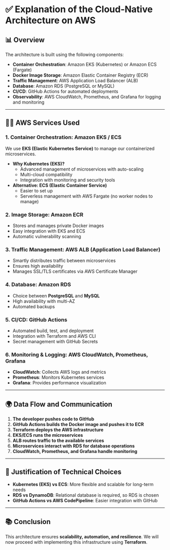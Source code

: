 # ✅ Explanation of the Cloud-Native Architecture on AWS

## 📊 Overview
The architecture is built using the following components:
- **Container Orchestration**: Amazon EKS (Kubernetes) or Amazon ECS (Fargate)
- **Docker Image Storage**: Amazon Elastic Container Registry (ECR)
- **Traffic Management**: AWS Application Load Balancer (ALB)
- **Database**: Amazon RDS (PostgreSQL or MySQL)
- **CI/CD**: GitHub Actions for automated deployments
- **Observability**: AWS CloudWatch, Prometheus, and Grafana for logging and monitoring

---

## 👨‍💻 AWS Services Used

### 1. **Container Orchestration: Amazon EKS / ECS**
We use **EKS (Elastic Kubernetes Service)** to manage our containerized microservices.
- **Why Kubernetes (EKS)?**
  - Advanced management of microservices with auto-scaling
  - Multi-cloud compatibility
  - Integration with monitoring and security tools
- **Alternative: ECS (Elastic Container Service)**
  - Easier to set up
  - Serverless management with AWS Fargate (no worker nodes to manage)

### 2. **Image Storage: Amazon ECR**
- Stores and manages private Docker images
- Easy integration with EKS and ECS
- Automatic vulnerability scanning

### 3. **Traffic Management: AWS ALB (Application Load Balancer)**
- Smartly distributes traffic between microservices
- Ensures high availability
- Manages SSL/TLS certificates via AWS Certificate Manager

### 4. **Database: Amazon RDS**
- Choice between **PostgreSQL** and **MySQL**
- High availability with multi-AZ
- Automated backups

### 5. **CI/CD: GitHub Actions**
- Automated build, test, and deployment
- Integration with Terraform and AWS CLI
- Secret management with GitHub Secrets

### 6. **Monitoring & Logging: AWS CloudWatch, Prometheus, Grafana**
- **CloudWatch**: Collects AWS logs and metrics
- **Prometheus**: Monitors Kubernetes services
- **Grafana**: Provides performance visualization

---

## 🌍 Data Flow and Communication
1. **The developer pushes code to GitHub**
2. **GitHub Actions builds the Docker image and pushes it to ECR**
3. **Terraform deploys the AWS infrastructure**
4. **EKS/ECS runs the microservices**
5. **ALB routes traffic to the available services**
6. **Microservices interact with RDS for database operations**
7. **CloudWatch, Prometheus, and Grafana handle monitoring**

---

## 🔎 Justification of Technical Choices
- **Kubernetes (EKS) vs ECS**: More flexible and scalable for long-term needs
- **RDS vs DynamoDB**: Relational database is required, so RDS is chosen
- **GitHub Actions vs AWS CodePipeline**: Easier integration with GitHub

---

## 📚 Conclusion
This architecture ensures **scalability, automation, and resilience**. We will now proceed with implementing this infrastructure using **Terraform**.